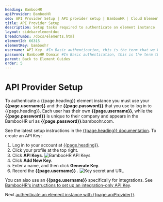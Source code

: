 ```yaml
---
heading: BambooHR
apiProvider: BambooHR
seo: API Provider Setup | API provider setup | BambooHR | Cloud Elements API Docs
title: API Provider Setup
description: Setup tasks required to authenticate an element instance
layout: sidebarelementdoc
breadcrumbs: /docs/elements.html
elementId: 66315
elementKey: bamboohr
username: API Key  #In Basic authentication, this is the term that we have mapped to our "username" parameter
password: BambooHR Domain #In Basic authentication, this is the term that we have mapped to our "password" parameter
parent: Back to Element Guides
order: 5
---
```


# API Provider Setup

To authenticate a {{page.heading}} element instance you must use your **{{page.username}}** and the **{{page.password}}** that you use to log in to {{page.heading}}. Each user has their own **{{page.username}}**, while the **{{page.password}}** is unique to their company and appears in the BambooHR url as **{{page.password}}**.bamboohr.com.

See the latest setup instructions in the [{{page.heading}} documentation](https://help.bamboohr.com/hc/en-us/articles/216835517-Create-a-New-API-Key?flash_digest=a2f742dd39e212270c61146efe8fa202c083fd77).
To create an API Key:

1. Log in to your account at [{{page.heading}}](https://bamboohr.com).
2. Click your profile at the top right.
3. Click **API Keys**.
![BambooHR API Keys](https://dyzz9obi78pm5.cloudfront.net/app/image/id/5b082a56ad121cdd6988fe9d/n/bamboo-api-key.png)
4. Click **Add New Key**.
5. Enter a name, and then click **Generate Key**.
6. Record the **{{page.username}}** .
![Key secret and URL](https://dyzz9obi78pm5.cloudfront.net/app/image/id/5b082b49ec161c815934a871/n/bamboohr-creds.png)

You can also use an **{{page.username}}** specifically for integrations. See [BambooHR's instructions to set up an integration-only API Key](https://help.bamboohr.com/hc/en-us/articles/216835517-Create-a-New-API-Key?flash_digest=a2f742dd39e212270c61146efe8fa202c083fd77).

Next [authenticate an element instance with {{page.apiProvider}}](authenticate.html).
